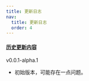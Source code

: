 ```yaml
---
title: 更新日志
nav:
  title: 更新日志
  order: 4
---
```


#### [历史更新内容](https://ihccc-cn.gitee.io/base-components-antd-docs/change-log)

v0.0.1-alpha.1

- 初始版本，可能存在一点问题。
